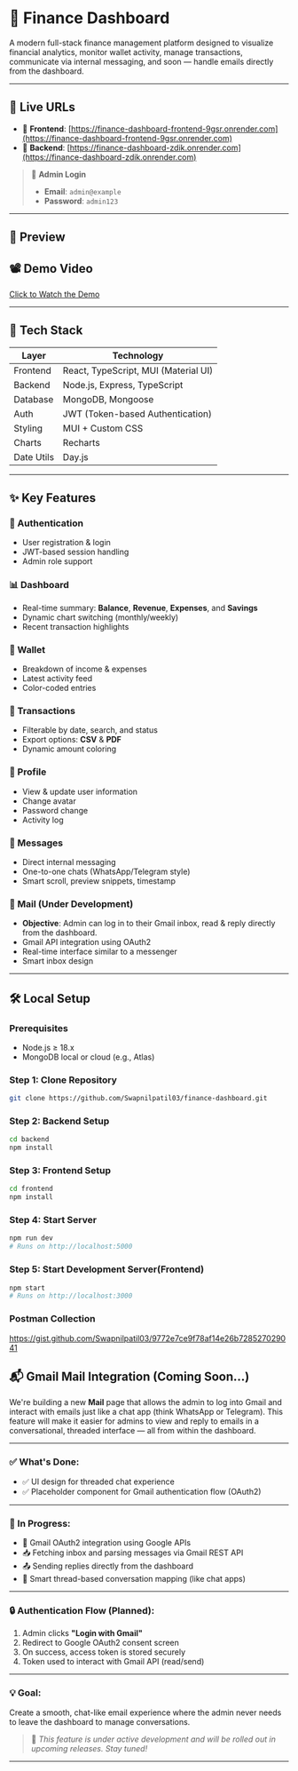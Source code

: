 # 💼 Finance Dashboard

A modern full-stack finance management platform designed to visualize financial analytics, monitor wallet activity, manage transactions, communicate via internal messaging, and soon — handle emails directly from the dashboard.

---

## 🔗 Live URLs

- 🔹 **Frontend**: [https://finance-dashboard-frontend-9gsr.onrender.com](https://finance-dashboard-frontend-9gsr.onrender.com)
- 🔹 **Backend**: [https://finance-dashboard-zdik.onrender.com](https://finance-dashboard-zdik.onrender.com)

> 🧪 **Admin Login**
>
> - **Email**: `admin@example`  
> - **Password**: `admin123`

---

## 🎥 Preview
## 📽️ Demo Video
[Click to Watch the Demo](https://github.com/Swapnilpatil03/finance-dashboard/releases/download/v1.0.0/React%20App%20-%20Google%20Chrome%202025-06-30%2000-01-21.mp4)







---

## 🧰 Tech Stack

| Layer     | Technology                              |
|-----------|------------------------------------------|
| Frontend  | React, TypeScript, MUI (Material UI)     |
| Backend   | Node.js, Express, TypeScript             |
| Database  | MongoDB, Mongoose                        |
| Auth      | JWT (Token-based Authentication)         |
| Styling   | MUI + Custom CSS                         |
| Charts    | Recharts                                 |
| Date Utils| Day.js                                   |

---

## ✨ Key Features

### 🔐 Authentication
- User registration & login
- JWT-based session handling
- Admin role support

### 📊 Dashboard
- Real-time summary: **Balance**, **Revenue**, **Expenses**, and **Savings**
- Dynamic chart switching (monthly/weekly)
- Recent transaction highlights

### 💼 Wallet
- Breakdown of income & expenses
- Latest activity feed
- Color-coded entries

### 📁 Transactions
- Filterable by date, search, and status
- Export options: **CSV** & **PDF**
- Dynamic amount coloring

### 👤 Profile
- View & update user information
- Change avatar
- Password change
- Activity log

### 💬 Messages
- Direct internal messaging
- One-to-one chats (WhatsApp/Telegram style)
- Smart scroll, preview snippets, timestamp

### 📧 Mail (Under Development)
- **Objective**: Admin can log in to their Gmail inbox, read & reply directly from the dashboard.
- Gmail API integration using OAuth2
- Real-time interface similar to a messenger
- Smart inbox design

---

## 🛠️ Local Setup

### Prerequisites
- Node.js ≥ 18.x
- MongoDB local or cloud (e.g., Atlas)

### Step 1: Clone Repository

```bash
git clone https://github.com/Swapnilpatil03/finance-dashboard.git
````

### Step 2: Backend Setup 

```` bash
cd backend
npm install
````

### Step 3: Frontend Setup

```` bash
cd frontend
npm install
````

### Step 4: Start Server

````bash
npm run dev
# Runs on http://localhost:5000
````

### Step 5: Start Development Server(Frontend)
````bash
npm start
# Runs on http://localhost:3000
````


### Postman Collection
https://gist.github.com/Swapnilpatil03/9772e7ce9f78af14e26b728527029041


## 📬 Gmail Mail Integration (Coming Soon...)

We're building a new **Mail** page that allows the admin to log into Gmail and interact with emails just like a chat app (think WhatsApp or Telegram). This feature will make it easier for admins to view and reply to emails in a conversational, threaded interface — all from within the dashboard.

---

### ✅ What's Done:

- ✅ UI design for threaded chat experience  
- ✅ Placeholder component for Gmail authentication flow (OAuth2)

---

### 🔧 In Progress:

- 🔄 Gmail OAuth2 integration using Google APIs  
- 📥 Fetching inbox and parsing messages via Gmail REST API  
- 📤 Sending replies directly from the dashboard  
- 🔁 Smart thread-based conversation mapping (like chat apps)

---

### 🔒 Authentication Flow (Planned):

1. Admin clicks **"Login with Gmail"**
2. Redirect to Google OAuth2 consent screen
3. On success, access token is stored securely
4. Token used to interact with Gmail API (read/send)

---

### 💡 Goal:

Create a smooth, chat-like email experience where the admin never needs to leave the dashboard to manage conversations.

> 🚧 *This feature is under active development and will be rolled out in upcoming releases. Stay tuned!*

---


